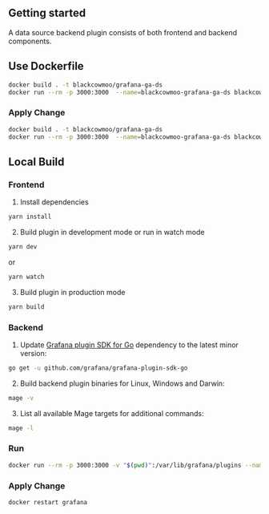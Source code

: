 ## Getting started

A data source backend plugin consists of both frontend and backend components.

## Use Dockerfile

```BASH
docker build . -t blackcowmoo/grafana-ga-ds
docker run --rm -p 3000:3000  --name=blackcowmoo-grafana-ga-ds blackcowmoo/grafana-ga-ds
```

### Apply Change

```BASH
docker build . -t blackcowmoo/grafana-ga-ds
docker run --rm -p 3000:3000  --name=blackcowmoo-grafana-ga-ds blackcowmoo/grafana-ga-ds
```

## Local Build

### Frontend

1. Install dependencies

```BASH
yarn install
```

2. Build plugin in development mode or run in watch mode

```BASH
yarn dev
```

or

```BASH
yarn watch
```

3. Build plugin in production mode

```BASH
yarn build
```

### Backend

1. Update [Grafana plugin SDK for Go](https://grafana.com/docs/grafana/latest/developers/plugins/backend/grafana-plugin-sdk-for-go/) dependency to the latest minor version:

```bash
go get -u github.com/grafana/grafana-plugin-sdk-go
```

2. Build backend plugin binaries for Linux, Windows and Darwin:

```BASH
mage -v
```

3. List all available Mage targets for additional commands:

```BASH
mage -l
```

### Run

```BASH
docker run --rm -p 3000:3000 -v "$(pwd)":/var/lib/grafana/plugins --name=grafana -e "GF_PLUGINS_ALLOW_LOADING_UNSIGNED_PLUGINS=google-analytics" grafana/grafana
```

### Apply Change

```BASH
docker restart grafana
```
